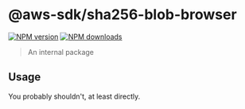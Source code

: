 # @aws-sdk/sha256-blob-browser

[![NPM version](https://img.shields.io/npm/v/@aws-sdk/hash-blob-browser/rc.svg)](https://www.npmjs.com/package/@aws-sdk/hash-blob-browser)
[![NPM downloads](https://img.shields.io/npm/dm/@aws-sdk/hash-blob-browser.svg)](https://www.npmjs.com/package/@aws-sdk/hash-blob-browser)

> An internal package

## Usage

You probably shouldn't, at least directly.
